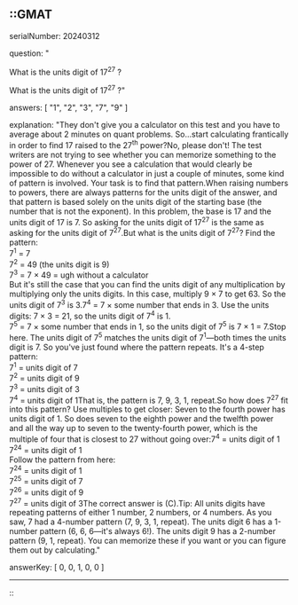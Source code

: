 ::GMAT
---


serialNumber: 20240312

question: "<p>What is the units digit of 17<sup>27</sup> ?</p>What is the units digit of 17<sup>27</sup> ?"

answers: [
  "1",
  "2",
  "3",
  "7",
  "9"
]

explanation: "They don't give you a calculator on this test and you have to average about 2 minutes on quant problems. So...start calculating frantically in order to find 17 raised to the 27<sup>th</sup> power?No, please don't! The test writers are not trying to see whether you can memorize something to the power of 27. Whenever you see a calculation that would clearly be impossible to do without a calculator in just a couple of minutes, some kind of pattern is involved. Your task is to find that pattern.When raising numbers to powers, there are always patterns for the units digit of the answer, and that pattern is based solely on the units digit of the starting base (the number that is not the exponent). In this problem, the base is 17 and the units digit of 17 is 7. So asking for the units digit of 17<sup>27</sup> is the same as asking for the units digit of 7<sup>27</sup>.But what is the units digit of 7<sup>27</sup>? Find the pattern:<br>7<sup>1</sup> = 7<br>7<sup>2</sup> = 49 (the units digit is 9)<br>7<sup>3</sup> = 7 × 49 = ugh without a calculator<br>But it's still the case that you can find the units digit of any multiplication by multiplying only the units digits. In this case, multiply 9 × 7 to get 63. So the units digit of 7<sup>3</sup> is 3.7<sup>4</sup> = 7 × some number that ends in 3. Use the units digits: 7 × 3 = 21, so the units digit of 7<sup>4</sup> is 1.<br>7<sup>5</sup> = 7 × some number that ends in 1, so the units digit of 7<sup>5</sup> is 7 × 1 = 7.Stop here. The units digit of 7<sup>5</sup> matches the units digit of 7<sup>1</sup>—both times the units digit is 7. So you've just found where the pattern repeats. It's a 4-step pattern:<br>7<sup>1</sup> = units digit of 7<br>7<sup>2</sup> = units digit of 9<br>7<sup>3</sup> = units digit of 3<br>7<sup>4</sup> = units digit of 1That is, the pattern is 7, 9, 3, 1, repeat.So how does 7<sup>27</sup> fit into this pattern? Use multiples to get closer: Seven to the fourth power has units digit of 1. So does seven to the eighth power and the twelfth power and all the way up to seven to the twenty-fourth power, which is the multiple of four that is closest to 27 without going over:7<sup>4</sup> = units digit of 1<br>7<sup>24</sup> = units digit of 1<br>Follow the pattern from here:<br>7<sup>24</sup> = units digit of 1<br>7<sup>25</sup> = units digit of 7<br>7<sup>26</sup> = units digit of 9<br>7<sup>27</sup> = units digit of 3The correct answer is (C).Tip: All units digits have repeating patterns of either 1 number, 2 numbers, or 4 numbers. As you saw, 7 had a 4-number pattern (7, 9, 3, 1, repeat). The units digit 6 has a 1-number pattern (6, 6, 6—it's always 6!). The units digit 9 has a 2-number pattern (9, 1, repeat). You can memorize these if you want or you can figure them out by calculating."

answerKey: [
  0, 
  0, 
  1, 
  0, 
  0
]



---
::